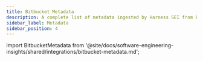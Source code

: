 ```yaml
---
title: Bitbucket Metadata
description: A complete list of metadata ingested by Harness SEI from Bitbucket.
sidebar_label: Metadata
sidebar_position: 4
---
```


import BitbucketMetadata from '@site/docs/software-engineering-insights/shared/integrations/bitbucket-metadata.md';

<BitbucketMetadata />